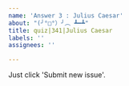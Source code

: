 ```yaml
---
name: 'Answer 3 : Julius Caesar'
about: "(╯°□°）╯︵ ┻━┻"
title: quiz|341|Julius Caesar
labels: ''
assignees: ''

---
```


Just click 'Submit new issue'.
